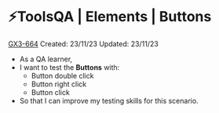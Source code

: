 # ⚡️ToolsQA | Elements | Buttons

[GX3-664](https://upexgalaxy30.atlassian.net/browse/GX3-664) Created: 23/11/23 Updated: 23/11/23

-   As a QA learner,
-   I want to test the **Buttons** with:
    -   Button double click
    -   Button right click
    -   Button click
-   So that I can improve my testing skills for this scenario.
